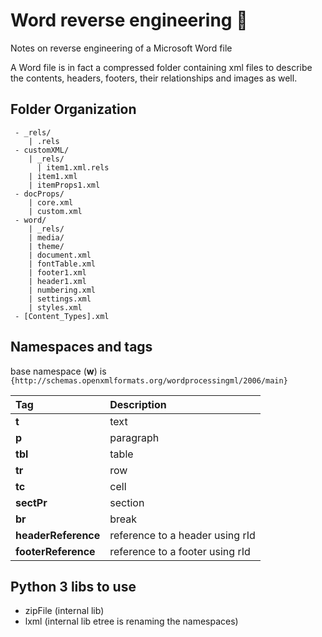# Word reverse engineering 📝
Notes on reverse engineering of a Microsoft Word file

A Word file is in fact a compressed folder containing xml files to describe the contents, headers, footers, their relationships and images as well.

## Folder Organization

```
 - _rels/
    | .rels
 - customXML/
    | _rels/
      | item1.xml.rels
    | item1.xml
    | itemProps1.xml
 - docProps/
    | core.xml
    | custom.xml
 - word/
    | _rels/
    | media/
    | theme/
    | document.xml
    | fontTable.xml
    | footer1.xml
    | header1.xml
    | numbering.xml
    | settings.xml
    | styles.xml
 - [Content_Types].xml
```


## Namespaces and tags

base namespace (**w**) is ` {http://schemas.openxmlformats.org/wordprocessingml/2006/main}`

| Tag |  Description                |
| :-------- |  :------------------------- |
| **t**  |  text |
| **p**  |  paragraph |
| **tbl**  |  table |
| **tr**  | row |
| **tc**  |  cell |
|  **sectPr**  | section |
|  **br**  | break |
|  **headerReference**  | reference to a header using rId |
|  **footerReference**  | reference to a footer using rId |

## Python 3 libs to use
- zipFile (internal lib)
- lxml (internal lib etree is renaming the namespaces)
